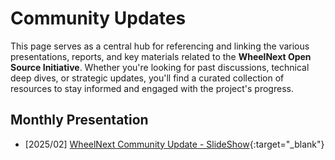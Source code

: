 # Community Updates

This page serves as a central hub for referencing and linking the various presentations, reports, and key materials related to the **WheelNext Open Source Initiative**. Whether you're looking for past discussions, technical deep dives, or strategic updates, you'll find a curated collection of resources to stay informed and engaged with the project's progress.

## Monthly Presentation

- [2025/02] [WheelNext Community Update - SlideShow](assets/slidedecks/WheelNext_OSS_Initiative-2025_02.pdf){:target="_blank"}

